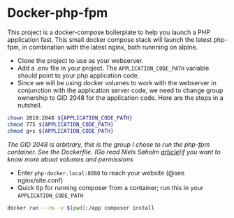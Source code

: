 # Docker-php-fpm

This project is a docker-compose boilerplate to help you launch a PHP application fast. This small docker compose stack will launch the latest php-fpm, in combination with the latest nginx, both runnning on alpine.

* Clone the project to use as your webserver.
* Add a .env file in your project. The `APPLICATION_CODE_PATH` variable should point to your php application code.
* Since we will be using docker volumes to work with the webserver in conjunction with the application server code, we need to change group ownership to GID 2048 for the application code. Here are the steps in a nutshell. 
```sh
chown 2018:2048 ${APPLICATION_CODE_PATH}
chmod 775 ${APPLICATION_CODE_PATH}
chmod g+s ${APPLICATION_CODE_PATH}
```

_The GID 2048 is arbitrary, this is the group I chose to run the php-fpm container. See the Dockerfile. (Go read Niels Søholm [article](https://medium.com/@nielssj/docker-volumes-and-file-system-permissions-772c1aee23ca))if you want to know more about volumes and permissions_

* Enter `php-docker.local:8080` to reach your website (@see nginx/site.conf)
* Quick tip for running composer from a container; run this in your `APPLICATION_CODE_PATH`
```sh
docker run --rm -v $(pwd):/app composer install
```